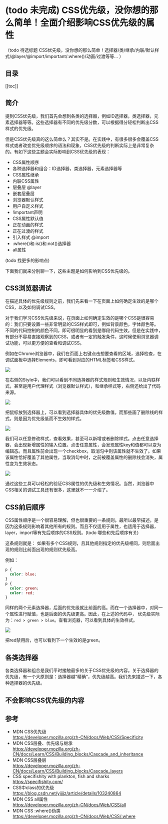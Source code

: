 # (todo 未完成) CSS优先级，没你想的那么简单！全面介绍影响CSS优先级的属性

（todo 待选标题 CSS优先级，没你想的那么简单！选择器/类/继承/内联/默认样式/@layer/@import/important/:where()/动画/过渡等等... ）

## 目录
[[toc]]

## 简介
提到CSS优先级，我们首先会想到各类的选择器，例如ID选择器，类选择器，元素选择器等等。这些选择器有不同的优先级分数，可以根据得分轻松判断出CSS样式的优先级。

但是CSS优先级真的这么简单么？其实不是。在实践中，有很多很多会覆盖CSS样式或者改变优先级顺序的语法和现象，CSS优先级的判断实际上是非常复杂的。有如下这些主题会实际影响到CSS优先级的表现：

- CSS属性顺序
- 各种选择器和组合：ID选择器，类选择器，元素选择器等
- CSS属性继承
- 内联CSS属性
- 层叠层 @layer
- 嵌套层叠层
- 浏览器默认样式
- 用户自定义样式
- !important声明
- CSS属性默认值
- 正在动画的样式
- 正在过渡的样式
- 引入样式 @import
- :where()和:is()和:not()选择器
- all属性

(todo 找更多的影响点)

下面我们就来分别聊一下，这些主题是如何影响到CSS优先级的。

## CSS浏览器调试
在描述具体的优先级规则之前，我们先来看一下在页面上如何确定生效的是哪个CSS，以及如何调试CSS。

对于我们学习CSS优先级来说，在页面上如何确定生效的是哪个CSS是很容易的：我们只要设置一些非常明显的CSS样式即可，例如背景颜色，字体颜色等。不同的代码控制的颜色不同，即可很明显的看到是哪段代码生效。但是在实践中，有部分不容易直接观察到的CSS，或者有一定的触发条件，这时候使用浏览器调试功能，可以更方便的查看和调试CSS。

例如在Chrome浏览器中，我们在页面上右键点击想要查看的区域，选择检查，在调试面板中选择Elements，即可看到对应的HTML标签和CSS样式。

![](/2024/css-1.png)

在右侧的Style中，我们可以看到不同选择器的样式规则和生效情况，以及内联样式，甚至是用户代理样式（浏览器默认样式），和继承样式等，右侧还给出了代码来源。

![](/2024/css-2.png)

把鼠标放到选择器上，可以看到选择器具体的优先级数值。而那些画了删除线的样式，则是因为优先级低而不生效的样式。

![](/2024/css-3.png)

我们可以任意修改样式，查看效果，甚至可以新增或者删除样式。点击任意选择器，会出现新增属性的输入位置。点击任意属性，会发现属性key和值都可以变为编辑态。而且属性前会出现一个checkbox，取消勾中则该属性就不生效了。如果该属性恰好覆盖了其他属性，当取消勾中时，之前被覆盖属性的删除线会消失，属性变为生效状态。

![](/2024/css-4.png)

通过这些工具可以轻松的验证CSS属性的优先级和生效情况。当然，浏览器中CSS相关的调试工具还有很多，这里就不一一介绍了。

## CSS前后顺序

CSS属性顺序是一个很容易理解，但也很重要的一条规则。最所以最早描述，是因为这条规则影响着其他所有的规则。而且不仅适用于属性，也适用于选择器，layer，import等有先后顺序的CSS规则。(todo 哪些和先后顺序有关)

这条规则就是： 如果有多个CSS规则，且其他规则指定的优先级相同，则后面出现的规则比前面出现的规则优先级高。

例如：
```css
p {
  color: blue;
}
p {
  color: green;
  color: red;
}
```

同样的两个元素选择器，后面的优先级就比前面的高。而在一个选择器中，对同一个属性进行赋值，也是后面的优先级更高。因此，在上述的代码中， 优先级实际为：`red > green > blue`。查看浏览器，可以看到具体的生效样式。

![](/2024/css-5.png)

把red禁用后，也可以看到下一个生效的是green。

## 各类选择器

各类选择器和组合是我们平时接触最多的关于CSS优先级的内容。关于选择器的优先级，有一个大原则是：选择器越“精确”，优先级越高。我们先来描述一下，各种选择器的优先级。





## 不会影响CSS优先级的内容




## 参考
- MDN CSS优先级\
  https://developer.mozilla.org/zh-CN/docs/Web/CSS/Specificity
- MDN CSS层叠、优先级与继承\
  https://developer.mozilla.org/zh-CN/docs/Learn/CSS/Building_blocks/Cascade_and_inheritance
- MDN CSS层叠层\
  https://developer.mozilla.org/zh-CN/docs/Learn/CSS/Building_blocks/Cascade_layers
- CSS specifishity with plankton, fish and sharks\
  https://specifishity.com/
- CSS中class的优先级\
  https://blog.csdn.net/yjjjjz/article/details/103240864
- MDN CSS all属性\
  https://developer.mozilla.org/zh-CN/docs/Web/CSS/all
- MDN CSS :where()伪类\
  https://developer.mozilla.org/zh-CN/docs/Web/CSS/:where
